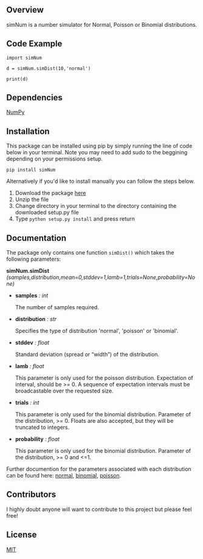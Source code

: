 ## Overview

simNum is a number simulator for Normal, Poisson or Binomial distributions.

## Code Example

```
import simNum

d = simNum.simDist(10,'normal')

print(d)
```

## Dependencies

[NumPy](https://github.com/numpy/numpy)

## Installation

This package can be installed using pip by simply running the line of code below in your terminal. Note you may need to add sudo to the beggining depending on your permissions setup.

```
pip install simNum
```

Alternatively if you'd like to install manually you can follow the steps below.

1. Download the package [here](https://pypi.python.org/pypi/simNum/2.1)
2. Unzip the file
3. Change directory in your terminal to the directory containing the downloaded setup.py file
4. Type `python setup.py install` and press return

## Documentation

The package only contains one function `simDist()` which takes the following parameters:

__simNum.simDist__ _(samples,distribution,mean=0,stddev=1,lamb=1,trials=None,probability=None)_
* __samples__ _: int_

    The number of samples required.

* __distribution__ _: str_

    Specifies the type of distribution 'normal', 'poisson' or 'binomial'.
    
* __stddev__ _: float_

    Standard deviation (spread or “width”) of the distribution.

* __lamb__ _: float_

    This parameter is only used for the poisson distribution. Expectation of interval, should be >= 0. A sequence of expectation intervals must be broadcastable over the requested size.

* __trials__ _: int_

    This parameter is only used for the binomial distribution. Parameter of the distribution, >= 0. Floats are also accepted, but they will be truncated to integers.
    
* __probability__ _: float_

    This parameter is only used for the binomial distribution. Parameter of the distribution, >= 0 and <=1.
    
Further documention for the parameters associated with each distribution can be found here: [normal](https://docs.scipy.org/doc/numpy-1.13.0/reference/generated/numpy.random.normal.html), [binomial](https://docs.scipy.org/doc/numpy-1.13.0/reference/generated/numpy.random.binomial.html), [poisson](https://docs.scipy.org/doc/numpy-1.13.0/reference/generated/numpy.random.poisson.html).

## Contributors

I highly doubt anyone will want to contribute to this project but please feel free!

## License

[MIT](https://github.com/Roundy123/simNum/blob/master/LICENSE.txt)
